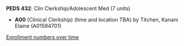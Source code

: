 **PEDS 432**: Clin Clerkship/Adolescent Med (7 units)

- **A00** (Clinical Clerkship) (time and location TBA) by Titchen, Kanani Elaine (A01594701)

[Enrollment numbers over time](./PEDS432.tsv)
